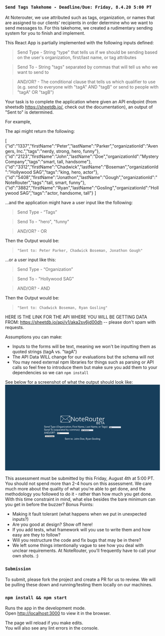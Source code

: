 ### `Send Tags Takehome - Deadline/Due: Friday, 8.4.20 5:00 PT` 

At Noterouter, we use attributed such as tags, organization, or names that are assigned to our clients' recipients in order determine who we want to send messages to. For this takehome, we created a rudimentary sending system for you to finish and implement.

This React App is partially implemented with the following inputs defined:

> Send Type - String "type" that tells us if we should be sending based on the user's organization, first/last name, or tag attributes

> Send To - String "tags" separated by commas that will tell us who we want to send to

> AND/OR? - The conditional clause that tells us which qualifier to use (e.g. send to everyone with "tagA" AND "tagB" or send to people with "tagA" OR "tagB")

Your task is to complete the application where given an API endpoint (from sheetsdb https://sheetdb.io/, check out the documentation), an output of "Sent to" is determined.

For example,

The api might return the following:

[
    {"id":"1337","firstName":"Peter","lastName":"Parker","organizationId":"Avengers, Inc.","tags":"nerdy, strong, hero, funny"},
    {"id":"2123","firstName":"John","lastName":"Doe","organizationId":"Mystery Company","tags":"smart, tall, handsome"},
    {"id":"3312","firstName":"Chadwick","lastName":"Boseman","organizationId":"Hollywood SAG","tags":"king, hero, actor"},
    {"id":"5408","firstName":"Jonathon","lastName":"Gough","organizationId":"NoteRouter","tags":"tall, smart, funny"},
    {"id":"3882","firstName":"Ryan","lastName":"Gosling","organizationId":"Hollywood SAG","tags":"actor, handsome, tall"}
]

...and the application might have a user input like the following:


> Send Type - “Tags”

> Send To - "hero", "funny"

> AND/OR? - OR

Then the Output would be: 
> `"Sent to: Peter Parker, Chadwick Boseman, Jonathon Gough"`

...or a user input like this:
> Send Type - “Organization”

> Send To - "Hollywood SAG"

> AND/OR? - AND

Then the Output would be: 
> `"Sent to: Chadwick Boseman, Ryan Gosling"`


HERE IS THE LINK FOR THE API WHERE YOU WILL BE GETTING DATA FROM: https://sheetdb.io/api/v1/aka2sv6jd00dh -- please don't spam with requests.

Assumptions you can make:
- Inputs to the forms will be text, meaning we won't be inputting them as quoted strings (tagA vs. "tagA")
- The API Data WILL change for our evaluations but the schema will not
- You may need external npm libraries for things such as parsing or API calls so feel free to introduce them but make sure you add them to your dependencies so we can `npm install`


See below for a screenshot of what the output should look like:
![Example](/images/example.png)


This assessment must be submitted by this Friday, August 4th at 5:00 PT. You should not spend more than 2-4 hours on this assessment. We care much more about the quality of what you're able to get done, and the methodology you followed to do it - rather than how much you get done. With this time constraint in mind, what else besides the bare minimum can you get in before the buzzer?
Bonus Points:
- Making it fault tolerant (what happens when we put in unexpected inputs?)
- Are you good at design? Show off here!
- If you add tests, what framework will you use to write them and how easy are they to follow?
- Will you restructure the code and fix bugs that may be in there?
- We left some things intentionally vague to see how you deal with unclear requirements. At NoteRouter, you'll frequently have to call your own shots. :)

### `Submission`
To submit, please fork the project and create a PR for us to review. We will be pulling these down and running/testing them  locally on our machines.

### `npm install && npm start`

Runs the app in the development mode.<br>
Open [http://localhost:3000](http://localhost:3000) to view it in the browser.

The page will reload if you make edits.<br>
You will also see any lint errors in the console.
